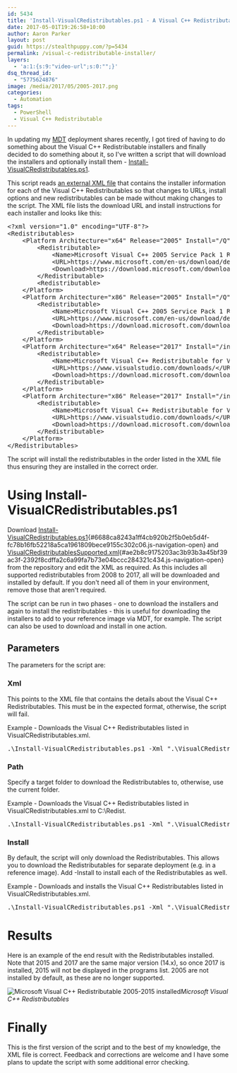```yaml
---
id: 5434
title: 'Install-VisualCRedistributables.ps1 - A Visual C++ Redistributable Installer'
date: 2017-05-01T19:26:58+10:00
author: Aaron Parker
layout: post
guid: https://stealthpuppy.com/?p=5434
permalink: /visual-c-redistributable-installer/
layers:
  - 'a:1:{s:9:"video-url";s:0:"";}'
dsq_thread_id:
  - "5775624876"
image: /media/2017/05/2005-2017.png
categories:
  - Automation
tags:
  - PowerShell
  - Visual C++ Redistributable
---
```

In updating my [MDT]({{site.baseurl}}/tag/mdt/) deployment shares recently, I got tired of having to do something about the Visual C++ Redistributable installers and finally decided to do something about it, so I've written a script that will download the installers and optionally install them - [Install-VisualCRedistributables.ps1](https://github.com/aaronparker/Install-VisualCRedistributables).

This script reads [an external XML file](https://github.com/aaronparker/Install-VisualCRedistributables/blob/master/bin/VisualCRedistributablesSupported.xml) that contains the installer information for each of the Visual C++ Redistributables so that changes to URLs, install options and new redistributables can be made without making changes to the script. The XML file lists the download URL and install instructions for each installer and looks like this:

<pre class="prettyprint lang-xml" data-start-line="1" data-visibility="visible" data-highlight="" data-caption="">&lt;?xml version="1.0" encoding="UTF-8"?&gt;
&lt;Redistributables&gt;
    &lt;Platform Architecture="x64" Release="2005" Install="/Q"&gt;
        &lt;Redistributable&gt;
            &lt;Name&gt;Microsoft Visual C++ 2005 Service Pack 1 Redistributable Package MFC Security Update&lt;/Name&gt;
            &lt;URL&gt;https://www.microsoft.com/en-us/download/details.aspx?id=26347&lt;/URL&gt;
            &lt;Download&gt;https://download.microsoft.com/download/8/B/4/8B42259F-5D70-43F4-AC2E-4B208FD8D66A/vcredist_x64.EXE&lt;/Download&gt;
        &lt;/Redistributable&gt;
        &lt;Redistributable&gt;
    &lt;/Platform&gt;
    &lt;Platform Architecture="x86" Release="2005" Install="/Q"&gt;
        &lt;Redistributable&gt;
            &lt;Name&gt;Microsoft Visual C++ 2005 Service Pack 1 Redistributable Package MFC Security Update&lt;/Name&gt;
            &lt;URL&gt;https://www.microsoft.com/en-us/download/details.aspx?id=26347&lt;/URL&gt;
            &lt;Download&gt;https://download.microsoft.com/download/8/B/4/8B42259F-5D70-43F4-AC2E-4B208FD8D66A/vcredist_x86.EXE&lt;/Download&gt;
        &lt;/Redistributable&gt;
    &lt;/Platform&gt;
    &lt;Platform Architecture="x64" Release="2017" Install="/install /passive /norestart"&gt;
        &lt;Redistributable&gt;
            &lt;Name&gt;Microsoft Visual C++ Redistributable for Visual Studio 2017&lt;/Name&gt;
            &lt;URL&gt;https://www.visualstudio.com/downloads/&lt;/URL&gt;
            &lt;Download&gt;https://download.microsoft.com/download/3/b/f/3bf6e759-c555-4595-8973-86b7b4312927/vc_redist.x64.exe&lt;/Download&gt;
        &lt;/Redistributable&gt;
    &lt;/Platform&gt;
    &lt;Platform Architecture="x86" Release="2017" Install="/install /passive /norestart"&gt;
        &lt;Redistributable&gt;
            &lt;Name&gt;Microsoft Visual C++ Redistributable for Visual Studio 2017&lt;/Name&gt;
            &lt;URL&gt;https://www.visualstudio.com/downloads/&lt;/URL&gt;
            &lt;Download&gt;https://download.microsoft.com/download/1/f/e/1febbdb2-aded-4e14-9063-39fb17e88444/vc_redist.x86.exe&lt;/Download&gt;
        &lt;/Redistributable&gt;
    &lt;/Platform&gt;
&lt;/Redistributables&gt;</pre>

The script will install the redistributables in the order listed in the XML file thus ensuring they are installed in the correct order.

# Using Install-VisualCRedistributables.ps1

Download [Install-VisualCRedistributables.ps1](https://github.com/aaronparker/Install-VisualCRedistributables/blob/master/bin/Install-VisualCRedistributables.ps1 "Install-VisualCRedistributables.ps1"){#6688ca8243a1ff4cb920b2f5b0eb5d4f-fc78b16fb52218a5ca1961809bece9155c302c06.js-navigation-open} and [VisualCRedistributablesSupported.xml](https://github.com/aaronparker/Install-VisualCRedistributables/blob/master/bin/VisualCRedistributablesSupported.xml "VisualCRedistributables.xml"){#ae2b8c9175203ac3b93b3a45bf39ac3f-2392f8cdffa2c6a99fa7b73e04bccc284321c434.js-navigation-open} from the repository and edit the XML as required. As this includes all supported redistributables from 2008 to 2017, all will be downloaded and installed by default. If you don't need all of them in your environment, remove those that aren't required.

The script can be run in two phases - one to download the installers and again to install the redistributables - this is useful for downloading the installers to add to your reference image via MDT, for example. The script can also be used to download and install in one action.

## Parameters

The parameters for the script are:

### Xml

This points to the XML file that contains the details about the Visual C++ Redistributables. This must be in the expected format, otherwise, the script will fail.

Example - Downloads the Visual C++ Redistributables listed in VisualCRedistributables.xml.

<pre class="prettyprint lang-powershell" data-start-line="1" data-visibility="visible" data-highlight="" data-caption="">.\Install-VisualCRedistributables.ps1 -Xml ".\VisualCRedistributablesSupported.xml"</pre>

### Path

Specify a target folder to download the Redistributables to, otherwise, use the current folder.

Example - Downloads the Visual C++ Redistributables listed in VisualCRedistributables.xml to C:\Redist.

<pre class="prettyprint lang-powershell" data-start-line="1" data-visibility="visible" data-highlight="" data-caption="">.\Install-VisualCRedistributables.ps1 -Xml ".\VisualCRedistributablesSupported.xml" -Path C:\Redist</pre>

### Install

By default, the script will only download the Redistributables. This allows you to download the Redistributables for separate deployment (e.g. in a reference image). Add -Install to install each of the Redistributables as well.

Example - Downloads and installs the Visual C++ Redistributables listed in VisualCRedistributables.xml.

<pre class="prettyprint lang-powershell" data-start-line="1" data-visibility="visible" data-highlight="" data-caption="">.\Install-VisualCRedistributables.ps1 -Xml ".\VisualCRedistributablesSupported.xml" -Install:$True</pre>

# Results

Here is an example of the end result with the Redistributables installed. Note that 2015 and 2017 are the same major version (14.x), so once 2017 is installed, 2015 will not be displayed in the programs list. 2005 are not installed by default, as these are no longer supported.

![Microsoft Visual C++ Redistributable 2005-2015 installed]({{site.baseurl}}/media/2017/05/2005-2017.png)*Microsoft Visual C++ Redistributables*

# Finally

This is the first version of the script and to the best of my knowledge, the XML file is correct. Feedback and corrections are welcome and I have some plans to update the script with some additional error checking.